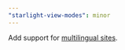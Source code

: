 ```yaml
---
"starlight-view-modes": minor
---
```


Add support for [multilingual sites](https://starlight.astro.build/guides/i18n/).
